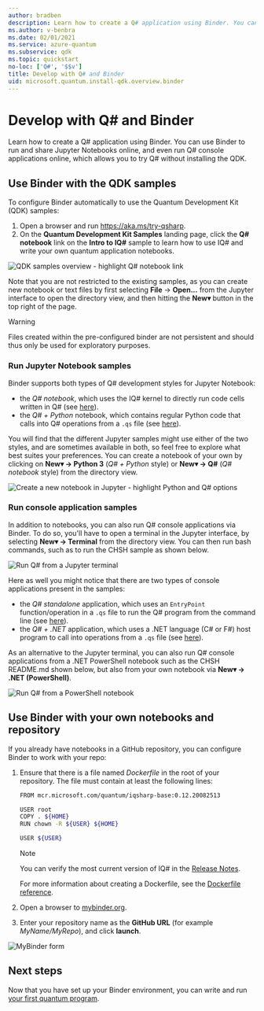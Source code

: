 ```yaml
---
author: bradben
description: Learn how to create a Q# application using Binder. You can use Binder to run and share Jupyter Notebooks online.
ms.author: v-benbra
ms.date: 02/01/2021
ms.service: azure-quantum
ms.subservice: qdk
ms.topic: quickstart
no-loc: ['Q#', '$$v']
title: Develop with Q# and Binder
uid: microsoft.quantum.install-qdk.overview.binder
---
```


# Develop with Q# and Binder

Learn how to create a Q# application using Binder. You can use Binder to run and share Jupyter Notebooks online, and even run Q# console applications online, which allows you to try Q# without installing the QDK.

## Use Binder with the QDK samples

To configure Binder automatically to use the Quantum Development Kit (QDK) samples:

1. Open a browser and run https://aka.ms/try-qsharp.
1. On the **Quantum Development Kit Samples** landing page, click the **Q# notebook** link on the **Intro to IQ#** sample to learn how to use IQ# and write your own quantum application notebooks.

![QDK samples overview - highlight Q# notebook link](~/media/binder-install.png)

Note that you are not restricted to the existing samples, as you can create new notebook or text files by first selecting **File** -> **Open...** from the Jupyter interface to open the directory view, and then hitting the **New▾** button in the top right of the page.

> [!WARNING]
> Files created within the pre-configured binder are not persistent and should thus only be used for exploratory purposes.

### Run Jupyter Notebook samples

Binder supports both types of Q# development styles for Jupyter Notebook:

- the *Q# notebook*, which uses the IQ# kernel to directly run code cells written in Q# (see [here](xref:microsoft.quantum.install-qdk.overview.jupyter)).
- the *Q# + Python* notebook, which contains regular Python code that calls into Q# operations from a `.qs` file (see [here](xref:microsoft.quantum.install-qdk.overview.python)).

You will find that the different Jupyter samples might use either of the two styles, and are sometimes available in both, so feel free to explore what best suites your preferences. You can create a notebook of your own by clicking on **New▾ → Python 3** (*Q# + Python* style) or **New▾ → Q#** (*Q# notebook* style) from the directory view.

![Create a new notebook in Jupyter - highlight Python and Q# options](~/media/binder-new-notebook.png)

### Run console application samples

In addition to notebooks, you can also run Q# console applications via Binder. To do so, you'll have to open a terminal in the Jupyter interface, by selecting **New▾ → Terminal** from the directory view. You can then run bash commands, such as to run the CHSH sample as shown below.

![Run Q# from a Jupyter terminal](~/media/binder-terminal.png)

Here as well you might notice that there are two types of console applications present in the samples:

- the *Q# standalone* application, which uses an `EntryPoint` function/operation in a `.qs` file to run the Q# program from the command line (see [here](xref:microsoft.quantum.install-qdk.overview.standalone)).
- the *Q# + .NET* application, which uses a .NET language (C# or F#) host program to call into operations from a `.qs` file (see [here](xref:microsoft.quantum.install-qdk.overview.cs)).

As an alternative to the Jupyter terminal, you can also run Q# console applications from a .NET PowerShell notebook such as the CHSH README.md shown below, but also from your own notebook via **New▾ → .NET (PowerShell)**.

![Run Q# from a PowerShell notebook](~/media/binder-powershell-notebook.png)

## Use Binder with your own notebooks and repository

If you already have notebooks in a GitHub repository, you can configure Binder to work with your repo:

1. Ensure that there is a file named *Dockerfile* in the root of your repository. The file must contain at least the following lines:

    ```bash
    FROM mcr.microsoft.com/quantum/iqsharp-base:0.12.20082513

    USER root
    COPY . ${HOME}
    RUN chown -R ${USER} ${HOME}

    USER ${USER}
    ```

    > [!NOTE]
    > You can verify the most current version of IQ# in the [Release Notes](xref:microsoft.quantum.relnotes-qdk).

    For more information about creating a Dockerfile, see the [Dockerfile reference](https://docs.docker.com/engine/reference/builder/).

2. Open a browser to [mybinder.org](https://mybinder.org).
3. Enter your repository name as the **GitHub URL** (for example *MyName/MyRepo*), and click **launch**.

![MyBinder form](~/media/mybinder.png)

## Next steps

Now that you have set up your Binder environment, you can write and run [your first quantum program](xref:microsoft.quantum.tutorial-qdk.random-number).
